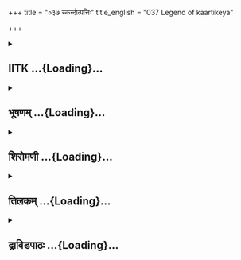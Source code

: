 +++
title = "०३७ स्कन्दोत्पत्तिः"
title_english = "037 Legend of kaartikeya"

+++
<div caption="श्रीराम-हरिसीताराममूर्ति-घनपाठिभ्यां वचनम्" class="audioEmbed" src="https://archive.org/download/Ramayana-recitation-Sriram-harisItArAmamUrti-Ghanapaati-v2/Kanda_1/Kanda_1_BK-037-Skandoth_Paththi.mp3"></div>

<div class="js_include collapsed" newlevelforh1="2" title="IITK" unfilled url="/purANam/rAmAyaNam/audIchya-pAThaH/iitk/1_bAlakANDam/04-mithilAyAtrA/01/037_skandotpattiH.md">
<details><summary><h2>IITK ...{Loading}...</h2></summary>

Birth of Karttikeya.



### श्लोकः
#### मूलम्
तप्यमाने तपो देवे देवाः सर्षिगणाः पुरा।  
सेनापतिमभीप्सन्तः पितामहमुपागमन्॥1.37.1॥

#### शब्दार्थः
पुरा in the olden days, देवे when Iswara, तपः तप्यमाने engaged in austerities, सर्षिगणाः together with ascetics, देवाः devatas, सेनापतिम् army general, अभीप्सन्तः desirous of obtaining, पितामहम् lord Brahma, उपागमन् approached.

#### आङ्ग्लानुवादः
In olden days when Iswara was engaged in austerities, the devatas together with the ascetics, approached Lord Brahma for an army general.



### श्लोकः
#### मूलम्
ततोऽब्रुवन् सुरास्सर्वे भगवन्तं पितामहम्।  
प्रणिपत्य सुरास्सर्वे सेन्द्रास्साग्निपुरोगमाः॥1.37.2॥

#### शब्दार्थः
ततः then, सेन्द्राः along with Indra, अग्निपुरोगमाः fire god in their forefront, सुराः devatas, सर्वे all, भगवन्तम् revered, पितामहम् lord Brahma, प्रणिपत्य saluting with folded hands, अब्रुवन् spoke.

#### आङ्ग्लानुवादः
Then led by Indra and the Firegod all devatas approached Lord Brahma, the grandsire saluted him (with folded hands) and spoke.



### श्लोकः
#### मूलम्
यो नस् सेनापतिर्देव दत्तो भगवता पुरा।  
तपः परममास्थाय तप्यते स्म सहोमया॥1.37.3॥

#### शब्दार्थः
देव O lord, भगवता by the venerable one (you), पुरा formerly (at the time of creation), नः for us, यः सेनापतिः that army general, दत्तः was given, उमया सह with Uma, परमम् great, तपः religious observance, आस्थाय having adopted, तप्यते is practising austerities.

#### आङ्ग्लानुवादः
"O Lord in ancient times your lordship gave us an army general (at the time of  
creation). He is engrossed in great penance along with Uma .



### श्लोकः
#### मूलम्
यदत्रानन्तरं कार्यं लोकानां हितकाम्यया।  
संविधत्स्व विधानज्ञ त्वं हि नः परमा गतिः॥1.37.4॥

#### शब्दार्थः
विधानज्ञ knower of the law and order, O Grandsire, लोकानाम् for the worlds, हितकाम्यया desiring welfare, अत्र in this matter, अनन्तरम् after this, यत् कार्यम् whichever act, संविधत्स्व you prescribe, त्वम् you, नः for us, परमा supreme, गतिः हि verily our refuge.

#### आङ्ग्लानुवादः
"O Knower of law and order O Grandsire verily you are our supreme refuge committed to the welfare of the worlds. Tell us what we should do in this matter (now that we cannot procreate a general on account of Uma's curse)".



### श्लोकः
#### मूलम्
देवतानां वचश्श्रुत्वा सर्वलोकपितामहः।  
सान्त्वयन्मधुरैर्वाक्यैस्त्रिदशानिदमब्रवीत्॥1.37.5॥

#### शब्दार्थः
सर्वलोकपितामहः grandsire of all the worlds, देवतानाम् devatas, वचः words, श्रुत्वा having heard, मधुरैः with sweet, वाक्यैः words, त्रिदशान् devatas, सान्त्वयन् consoling, इदम् these words, अब्रवीत् spoke.

#### आङ्ग्लानुवादः
Hearing the words of the devatas, Brahma, the Grandsire of all the worlds consoled the devatas with sweet words, sayingः



### श्लोकः
#### मूलम्
शैल पुत्र्या यदुक्तं तन्न प्रजास्यथ पत्निषु ।  
तस्या वचनमक्लिष्टं सत्यमेतन्न संशयः॥1.37.6॥

#### शब्दार्थः
यत् whatever, शैलपुत्र्या by Uma devi, उक्तम् has been said, तत् that, पत्निषु among your  wives, प्रजास्यथ you will not bear progeny, तस्याः her, वचनम् words, अक्लिष्टम् infalliable, एतत् this one, सत्यम् certain,संशयः न no doubt.

#### आङ्ग्लानुवादः




### श्लोकः
#### मूलम्
इयमाकाशगा गङ्गा यस्यां पुत्रं हुताशनः।  
जनयिष्यति देवानां सेनापतिमरिन्दमम्॥1.37.7॥

#### शब्दार्थः
यस्याम् in this, हुताशनः fire god, अरिन्दमम् destroyer of enemies,, देवानाम् for devatas, सेनापतिम् army general, पुत्रम् son, जनयिष्यति will beget, इयम् such, आकाशगा flowing in the celestial regions, गङ्गा Ganga (exists).

#### आङ्ग्लानुवादः
"Ganga keeps flowing in the celestial regions. Through Ganga the Firegod will beget a son who will be capable of destroying enemies. He will become the army general of the gods".



### श्लोकः
#### मूलम्
ज्येष्ठा शैलेन्द्रदुहिता मानयिष्यति तत्सुतम्।  
उमायास्तद्बहुमतं भविष्यति न संशयः॥1.37.8॥

#### शब्दार्थः
ज्येष्ठा eldest, शैलेन्द्रदुहिता daughter of king of mountains, तत्सुतम् that son of Agni, मानयिष्यति will accept, तत् that one, उमायाः for Uma devi, बहुमतं भविष्यति will be acceptable, संशयः न no doubt.

#### आङ्ग्लानुवादः
"Ganga, the eldest daughter of the king of the mountains, will tend that son of Agni. This will be totally acceptable to Uma. No doubt".



### श्लोकः
#### मूलम्
तच्छ्रुत्वा वचनं तस्य कृतार्था रघुनन्दन।  
प्रणिपत्य सुरास्सर्वे पितामहमपूजयन्॥1.37.9॥

#### शब्दार्थः
रघुनन्दन O Rama, सुराः सर्वे all devatas, तस्य Brahma's, तत् that, वचनम् words, श्रुत्वा having heard, कृतार्थाः successful in their mission, पितामहम् grandsire, प्रणिपत्य saluting with folded hands, अपूजयन् worshipped.

#### आङ्ग्लानुवादः
"O son of the Raghus having heard Brahma's words all the devatas considered themselves successful in their mission. They saluted him with folded hands and offered their worship.



### श्लोकः
#### मूलम्
ते गत्वा पर्वतं राम कैलासं धातुमण्डितम्।  
अग्निं नियोजयामासुः पुत्रार्थं सर्वदेवताः॥1.37.10॥

#### शब्दार्थः
ते सर्वदेवताः all those devatas, धातुमण्डितम् adorned with minerals, कैलासं पर्वतम् mount Kailasa, गत्वा having gone, पुत्रार्थम् for begetting a son, अग्निम् firegod, नियोजयामासुः appointed.

#### आङ्ग्लानुवादः
All the devatas, went to mount Kailasa, adorned with minerals, and urged the Firegod for a son.



### श्लोकः
#### मूलम्
देवकार्यमिदं देव संविधत्स्व हुताशन।  
शैलपुत्र्यां महातेजो गङ्गायां तेज उत्सृज॥1.37.11॥

#### शब्दार्थः
देव O Lustrous, हुतशन O fire deity, इदम् this, देवकार्यम् divine wish, संविधत्स्व accomplish, महातेजः O god of mighty energy, तेजः vital fluid of Ishwara, शैलपुत्र्याम् in that mountain king's daughter, गङ्गायाम् Ganga, उत्सृज release.

#### आङ्ग्लानुवादः
'O lustrous Firegod, accomplish this divine work. O god, possessed of mighty energy, release the vital fluid of Iswara in Ganga, daughter of the king of mountains.



### श्लोकः
#### मूलम्
देवतानां प्रतिज्ञाय गङ्गामभ्येत्य पावकः।  
गर्भं धारय वै देवि देवतानामिदं प्रियम्॥1.37.12॥

#### शब्दार्थः
पावकः fire deity, देवतानाम् for devatas, प्रतिज्ञाय promised, गङ्गाम् Ganga, अभ्येत्य having approached, देवि O devi, गर्भम् pregnancy, धारय वै bear, इदम् this, देवतानाम् devatas', प्रियम् desire.

#### आङ्ग्लानुवादः
"The Firegod gave his consent. The devatas approached Ganga and said, 'O goddess bear the energy of Siva (inyour world) since this cause is dear to the gods'.



### श्लोकः
#### मूलम्
तस्य तद्वचनं श्रुत्वा दिव्यं रूपमधारयत्।  
दृष्ट्वा तन्महिमानं स समन्तादवकीर्यत॥1.37.13॥

#### शब्दार्थः
तस्य that firegod's, तद्वचनम् those words, श्रुत्वा having heard, दिव्यम् divine, रूपम् form, अधारयत् assumed, सः that firedeity, तन्महिमानम् her greatness, दृष्ट्वा beholding, समन्तात् on all sides, अवकीर्यत split over.

#### आङ्ग्लानुवादः
"Hearing the words of the Firegod, Ganga assumed a divine form. Beholding her glory, the god of fire pervaded her from all sides.



### श्लोकः
#### मूलम्
समन्ततस्तदा देवीमभ्यषिञ्चत पावकः।  
सर्वस्रोतांसि पूर्णानि गङ्गाया रघुनन्दन॥1.37.14॥

#### शब्दार्थः
रघुनन्दन O Rama, तदा then, पावकः firegod, देवीम् Ganga devi, समन्ततः on all sides, अभ्यषिञ्चत discharged (sprinkled) the vital fluid of Ishwara preserved in his body, गङ्गायाः Ganga's, सर्वस्रोतांसि all her streams, पूर्णानि were filled.

#### आङ्ग्लानुवादः
O Rama then, the Firegod discharged the vital fluid of Iswara, preserved in his body, which pervaded all sides of Ganga and all her streams were filled with (the fluid).



### श्लोकः
#### मूलम्
तमुवाच ततो गङ्गा सर्वदेवपुरोहितम्।  
अशक्ता धारणे देव तव तेजस् समुद्धतम्।  
दह्यमानाग्निना तेन सम्प्रव्यथितचेतना॥1.37.15॥

#### शब्दार्थः
ततः then, गङ्गा Ganga, सर्वदेवपुरोहितम् (Fire) who was standing ahead of all devatas, तम् addressing the firedeity, उवाच spoke, देव O God of fire, समुद्धतम् everincreasing, तव your, तेजः splendour, धारणे to hold, अशक्ता incapable, तेन अग्निना by firedeity (by that vital fluid), दह्यमाना being burnt, सम्प्रव्यथितचेतना I have greatly distressed consciousness.

#### आङ्ग्लानुवादः
Ganga addressing the Firegod standing ahead of all the devatas said 'O god of fire, I am incapable of holding your everincreasing splendour. The fiery fluid is burning me. My consciousness is overwhelmed'.



### श्लोकः
#### मूलम्
अथाब्रवीदिदं गङ्गां सर्वदेवहुताशनः।  
इह हैमवती पादे गर्भोऽयं सन्निवेश्यताम्॥1.37.16॥

#### शब्दार्थः
अथ thereafter, सर्वदेवहुताशनः partaker of oblations offered to all gods, गङ्गाम् Ganga, इदम् these words, अब्रवीत् spoke, अयम् this, गर्भः embryo, इह here, हैमवती mountain Himavat, पादे slopes, सन्निवेश्यताम् may be placed.

#### आङ्ग्लानुवादः
Thereafter the Firegod who is the partaker of oblations offered to all deities said to Ganga 'Place this embryo on this slope of Mountain Himavan'.



### श्लोकः
#### मूलम्
श्रुत्वा त्वग्निवचो गङगा तं गर्भमतिभास्वरम्।  
उत्ससर्ज महातेजस् स्रोतोभ्यो हि तदानघ ॥1.37.17॥

#### शब्दार्थः
महातेजः O Highly glorious, अनघ O Sinless one, अग्निवचः words of firegod, श्रुत्वा having heard, गङ्गा Ganga, तदा then, अतिभास्वरम् highly resplendent, तम् गर्भम् that embryo, स्रोतोभ्यः towards streams of the river, उत्ससर्ज released.

#### आङ्ग्लानुवादः
"O glorious, sinless one, (Rama) hearing the words of the Firegod, Ganga then expelled that resplendent embryo from her streams.



### श्लोकः
#### मूलम्
यदस्या निर्गतं तस्मात्तप्तजाम्बूनदप्रभम् ।  
काञ्चनं धरणीं प्राप्तं हिरण्यममलं शुभम्॥1.37.18॥

#### शब्दार्थः
अस्याः from this river Ganaga, तप्तजाम्बूनदप्रभम् resembling the lustre of the molten gold, यत् that embryo, निर्गतम् emerging out of her, धरणीम् earth, प्राप्तम् having reached, तस्मात् from it, शुभम् auspicious, काञ्चनम् bright, अमलम् pure, हिरण्यम् gold (was produced).

#### आङ्ग्लानुवादः
The embryo that emerged from Ganga reached the earth. It resembled the lustre of molten gold. It furned into gold auspicious, bright and pure.



### श्लोकः
#### मूलम्
ताम्रं कार्ष्णायसं चैव तैक्ष्ण्यादेवाभ्यजायत॥1.37.19॥  
मलं तस्याभवत्तत्र त्रपु सीसकमेव च।  
तदेतद्धरणीं प्राप्य नानाधातुरवर्धत॥1.37.20॥

#### शब्दार्थः
तत्र there, तैक्ष्ण्यात् from  its severity, ताम्रम् copper, कार्ष्णायसम् चैव iron also, अभ्यजायत were produced, तस्य from that embryo, मलम् dirt, त्रपु zinc, सीसकमेव lead, अभवत् born, तत् एतत् that vital fluid, धरणीम् earth, प्राप्य having reached, नानाधातुः various minerals, अवर्धत developed.

#### आङ्ग्लानुवादः
There copper and iron were produced from its acidity, zinc and lead from its residue. Various minerals were formed when that embryo reached the earth.



### श्लोकः
#### मूलम्
निक्षिप्तमात्रे गर्भे तु तेजोभिरभिरञ्जितम्।  
सर्वं पर्वतसन्नद्धं सौवर्णमभवद्वनम्॥1.37.21॥

#### शब्दार्थः
गर्भे when that embryo, निक्षिप्तमात्रे had  been just placed, सर्वम् all, पर्वतसन्नद्धम् sprouted on the mountain, वनम् forest, तेजोभिः with lustre, अभिरञ्जितम् reddened, सौवर्णम् अभवत् rendered golden.

#### आङ्ग्लानुवादः
When the embryo was placed (in Ganga) it spread on all sides of the forest on the mountain. Irradiated with lustre the forest appeared golden.



### श्लोकः
#### मूलम्
जातरूपमिति ख्यातं तदा प्रभृति राघव।  
सुवर्णं पुरुषव्याघ्र हुताशनसमप्रभम्॥1.37.22॥  
तृणवृक्षलतागुल्मं सर्वं भवति काञ्चनम्।

#### शब्दार्थः
पुरुषव्याघ्र O Best among men, राघव Rama, तदा प्रभृति then onwards, हुताशनसमप्रभम् effulgent like fire, सुवर्णम् gold, जातरूपम् Jatarupa (born with a form), (इति) ख्यातम् wellknown as, सर्वम् all, तृणवृक्षलतागुल्मम् with grass, shrubs, creepers and trees, काञ्चनं भवति became gold.

#### आङ्ग्लानुवादः
O tiger among men, O scion of the Raghus Then onwards gold which is effulgent like fire, became wellknown as Jatarupa (pure form). The grass, shrubs, creepers and trees of that forest looked golden.



### श्लोकः
#### मूलम्
तं कुमारं ततो जातं सेन्द्रास्सह मरुद्गणाः॥1.37.23॥  
क्षीरसंभावनार्थाय कृत्तिकास्समयोजन्।

#### शब्दार्थः
ततः thereafter, जातम् born, तं कुमारम् that Kumara, सेन्द्राः together with Indra, मरुद्गणाः groups of deities, सह together, क्षीरसंभावनार्थाय with a view to suckle him as their own offspring, कृत्तिकाः six nymphs (stars) to act as nurses, समयोजन् arranged.

#### आङ्ग्लानुवादः
Thereafter Kumara was born (out of Ganga's womb). The gods together with Indra arranged six nymphs (stars) to act  as nurses to suckle Kumara as their own offspring.



### श्लोकः
#### मूलम्
ताः क्षीरं जातमात्रस्य कृत्वा समयमुत्तमम्॥1.37.24॥  
ददुः पुत्रोऽयमस्माकं सर्वासामिति निश्चिताः।

#### शब्दार्थः
ताः those Krittikas, निश्चिताः regarded within themselves, अयम् this boy, अस्माकम् सर्वासाम् for all of us, पुत्रः son, उत्तमम् great, समयम् an agreement, कृत्वा having made, जातमात्रस्य just then born boy, क्षीरम् breast milk, ददुः gave.

#### आङ्ग्लानुवादः
Those krittikas, having decided among themselves and having made an agreement with the gods saying 'This boy shall become a son to all of us' fed the newborn with their milk (breast milk).



### श्लोकः
#### मूलम्
ततस्तु देवतास् सर्वाः कार्तिकेय इति ब्रुवन्॥1.37.25॥  
पुत्रस्त्रैलोक्यविख्यातो भविष्यति न संशयः।4

#### शब्दार्थः
ततः thereafter, सर्वाः all, देवताः devatas, पुत्रः son, कार्तिकेयः इति as Karthikeya, son of Krittikas, त्रैलोक्यविख्यातः renowned in three worlds, भविष्यति shall become, संशयः न no doubt, इति ब्रुवन् thus spoke.

#### आङ्ग्लानुवादः
Thereafter, all the gods said, 'This son shall become renowned in the three worlds as Karttikeya, (son of krittikas). There is no doubt '.



### श्लोकः
#### मूलम्
तेषां तद्वचनं श्रुत्वा स्कन्नं गर्भपरिस्रवे॥1.37.26॥  
स्नापयन् परया लक्ष्म्या दीप्यमानं यथानलम्।

#### शब्दार्थः
तेषाम् of those devatas', तत् वचनम् those words, श्रुत्वा having heard, गर्भपरिस्रवे when the embryo was flowing from womb, स्कन्नम् descended, अनलम् यथा like fire, परया with great, लक्ष्म्या beauty, दीप्यमानम् shining, स्नापयन् bathed.

#### आङ्ग्लानुवादः
Hearing the words of the gods, the krittikas bathed the baby that descended from the womb of Ganga resembling flaming fire and shining with great beauty.



### श्लोकः
#### मूलम्
स्कन्द इत्यब्रुवन् देवाः स्कन्नं गर्भपरिस्रवात्॥1.37.27॥  
कार्तिकेयं महाभागं काकुत्स्थ ज्वलनोपमम्।

#### शब्दार्थः
काकुत्स्थ O Rama, ज्वलनोपमम् equal to flaming fire, महाभागम् very fortunate, गर्भपरिस्रवात् embryo from womb, स्कन्नम् descended, कार्तिकेयम् Karthikeya, स्कन्दः इति will be known as Skanda, देवाः devatas, अब्रुवन् spoke.

#### आङ्ग्लानुवादः
O scion of the Kakusthas, Karttikeya lustrous like flaming fire, was very fortunate Descended from the womb of the Ganga, he is named Skanda by the gods.



### श्लोकः
#### मूलम्
प्रादुर्भूतं ततः क्षीरं कृत्तिकानामनुत्तमम् ॥1.37.28॥  
षण्णां षडाननो भूत्वा जग्राह स्तनजं पयः।

#### शब्दार्थः
ततः then, कृत्तिकानाम् of Krittikas, अनुत्तमम् very best, क्षीरम् milk, प्रादुर्भूतम् formed, षण्णाम् of  six of them, स्तनजम् coming from their breasts, पयः milk, षडाननः six faces Skanda, भूत्वा having assumed, जग्राह received.

#### आङ्ग्लानुवादः
Then excellent milk surged in the breasts of krittikas. Assuming six mouths, he sucked the milk.



### श्लोकः
#### मूलम्
गृहीत्वा क्षीरमेकाह्ना सुकुमारवपुस्तदा॥1.37.29॥  
अजयत्स्वेन वीर्येण दैत्यसेनागणान् विभुः।

#### शब्दार्थः
विभुः the capable boy, एकाह्ना for one day only, क्षीरम् milk, गृहीत्वा having received, तदा then, सुकुमारवपुः with tender body, स्वेन वीर्येण by his inborn prowess, दैत्यसेनागणान् hosts of demons, अजयत् vanquished.

#### आङ्ग्लानुवादः
Drinking milk just for a day and with a body still tender he could vanquish hosts of demons by his inborn prowess so capable be was



### श्लोकः
#### मूलम्
सुरसेनागणपतिं ततस्तमतुलद्युतिम्॥1.37.30॥  
अभ्यषिञ्चन् सुरगणास् समेत्याग्निपुरोगमाः।

#### शब्दार्थः
ततः then, अग्निपुरोगमाः with firegod in the forefront, सुरगणाः devatas, समेत्य having  assembled, अतुलद्युतिम् a hero of unsurpassed effulgence, तम् him, सुरसेनागणपतिम् commander of devata forces, अभ्यषिञ्चन् installed.

#### आङ्ग्लानुवादः
With the Firegod in the forefront, all the gods assembled and installed Karttikeya, shining on unsurpassed brilliant, as commander of the gods forces.



### श्लोकः
#### मूलम्
एष ते राम गङ्गाया विस्तरोऽभिहितो मया॥1.37.31॥  
कुमारसम्भवश्चैव धन्यः पुण्यस्तथैव च।

#### शब्दार्थः
राम O Rama, मया by me, ते to you,गङ्गायाः Ganga's, एषः this story, विस्तरः in detail, तथैव and, धन्यः a fortunate being, पुण्यः auspiciousness, कुमारसम्भवश्चैव birth of Kumara, अभिहितः has been told.

#### आङ्ग्लानुवादः
"O Rama this story of Ganga and that of the  birth of Kumara, who was fortunate and auspicious, has been related to you in detail.



### श्लोकः
#### मूलम्
भक्तश्च यः कार्तिकेये काकुत्स्थ भुवि मानवः।  
आयुष्मान् पुत्रपौत्रैश्च स्कन्दसालोक्यतां व्रजेत्॥1.37.32॥

#### शब्दार्थः
काकुत्स्थ O Raghava, भुवि on this earth, यः मानवः who so ever, कार्तिकेये in Kartikeya, भक्तः च is a devotee, आयुष्मान् with long life, पुत्रपौत्रैः with sons and grand sons, स्कन्दसालोक्यताम् being in the same world of Skanda, व्रजेत् obtain.

#### आङ्ग्लानुवादः
O son of the Kakusthas whosoever reveres Kartikeya on this earth with devotion and faith, shall have a long life, sons and grandsons and after death will reach the world of  
Skanda".  

### समाप्तिः
 श्रीमद्रामायणे वाल्मीकीय आदिकाव्ये बालकाण्डेण्डे सप्तत्रिंशस्सर्गः॥  
Thus ends the thirtyseventh sarga of Balakanda of the holy Ramayana the first epic composed by sage Valmiki.

</details>
</div>
<div class="js_include collapsed" newlevelforh1="2" title="भूषणम्" unfilled url="/purANam/rAmAyaNam/audIchya-pAThaH/TIkA/bhUShaNa_iitk/1_bAlakANDam/04-mithilAyAtrA/01/037_skandotpattiH.md">
<details><summary><h2>भूषणम् ...{Loading}...</h2></summary>



तप्यमाने तपो देवे देवाः सर्षिगणाः पुरा ।  

सेनापतिमभीप्सन्तः पितामहमुपागमन्  ॥  १।३७।१  ॥   

अथ प्रतिज्ञातं स्कन्दोत्पादकत्वरूपं दिव्यसम्भववैभवमाह
सप्तत्रिंशे--तप्यमान इत्यादि । तप्यमाने तपःकर्मकत्वादात्मनेपदकर्मवद्भावौ
। देवसेनापतित्वं विहाय केवलतपःप्रवण इत्यर्थः  ॥  १।३७।१  ॥   

  

ततो ऽब्रुवन् सुराः सर्वे भगवन्तं पितामहम् ।  

प्रणिपत्य सुराः सर्वे सेन्द्राः साग्निपुरोगमाः  ॥  १।३७।२  ॥   

तत इति । अग्निना पुरोगमेन सहिताः साग्निपुरोगमाः । सुराः सर्वे प्रणिपत्य
सुराः सर्वे अब्रुवन्निति क्रियाभेदान्न पुनरुक्तिः  ॥  १।३७।२  ॥   

  

यो नः सेनापतिर्देव दत्तो भगवता पुरा ।  

तपः परममास्थाय तप्यते स्म सहोमया  ॥  १।३७।३  ॥   

यो न इति । भगवता भवता । यः सेनापतिरस्मभ्यमादिकाले दत्तः स इदानीमुमया सह
तप्यते । स्मेति प्रसिद्धौ  ॥  १।३७।३  ॥   

  

यदत्रानन्तरं कार्यं लोकानां हितकाम्यया ।  

संविधत्स्व विधानज्ञ त्वं हि नः परमा गतिः  ॥  १।३७।४  ॥   

यदिति । अनन्तरं सेनापतावन्यपरे सति । अत्र सेनापतिविषये । यत्कार्यं
तत्संविधत्स्व आलोचय । तमेवाहूय सैनापत्ये निवेशय, अन्यं वोत्पादयेत्यर्थः
 ॥  १।३७।४  ॥   

  

देवतानां वचः श्रुत्वा सर्वलोकपितामहः ।  

सान्त्वयन् मधुरैर्वाक्यैस्त्रिदशानिदमब्रवीत्  ॥  १।३७।५  ॥   

देवानामिति । सान्त्वयन् उग्रे तपसि वर्तमानस्य तस्य रुद्रस्य
निवर्तनमशक्यम्, तत्र नाभिनिवेशः कार्य इति समादधान इत्यर्थः  ॥  १।३७।५
 ॥   

  

शैलपुत्र्या यदुक्तं तन्न प्रजाः सन्तु पत्निषु ।  

तस्या वचनमक्लिष्टं सत्यमेतन्न संशयः  ॥  १।३७।६  ॥   

अन्यं वोत्पादयेत्यत्र प्रतिवक्ति--शैलेति । शैलपुत्र्या पार्वत्या देवानां
पत्निषु प्रजा न सन्त्विति यदुक्तं तद्वचनम् । अक्लिष्टम् अमोघम् । मया
सत्यमेवोच्यते अत्र संशयो भवद्भिर्न कर्तव्यः  ॥  १।३७।६  ॥   

  

इयमाकाशगा गङ्गा यस्यां पुत्रं हुताशनः ।  

जनयिष्यति देवानां सेनापतिमरिन्दमम्  ॥  १।३७।७  ॥   

तर्हि का गतिरित्यत्राह--इयमिति । इयं बुद्धिस्था । अस्तीति शेषः  ॥  १।३७।७
 ॥   

  

ज्येष्ठा शैलेन्द्रदुहिता मानयिष्यति तत्सुतम् ।  

उमायास्तद्बहुमतं भविष्यति न संशयः  ॥  १।३७।८  ॥   

कथमिदं गङ्गा सम्मन्यते, कुतो वोमा न कुप्येत्तत्राह--ज्येष्ठेति ।
तत्सुतम् अग्नेः सुतं मानयिष्यति, बहुमतिपूर्वं जनयिष्यतीत्यर्थः । तदुमाया
बहुमतं स्वज्येष्ठायाः प्रीत्यर्थत्वादिति भावः  ॥  १।३७।८  ॥   

  

तच्छ्रुत्वा वचनं तस्य कृतार्था रघुनन्दन ।  

प्रणिपत्य सुराः सर्वे पितामहमपूजयन्  ॥  १।३७।९  ॥   

तदिति । कृतार्थाः कृतार्थप्रायाः  ॥  १।३७।९  ॥   

  

ते गत्वा पर्वतं राम कैलासं धातुमण्डितम् ।  

अग्निं नियोजयामासुः पुत्रार्थं सर्वदैवताः  ॥  १।३७।१०  ॥   

त इति । दैवतशब्दः पुँल्लिङ्गोप्यस्ति । "दैवतानि पुंसि वा" इत्यनुशासनात्
। दग्धरुद्रतेजसो ऽग्नेः स्थानं कैलासः । पुत्रार्थं पुत्रोत्पादनार्थम्
अग्निमूर्त्यन्तरं दग्धरुद्रतेजःस्थम्  ॥  १।३७।१०  ॥   

  

देवकार्यमिदं देव संविधत्स्व हुताशन ।  

शैलपुत्र्यां महातेजो गङ्गायां तेज उत्सृज  ॥  १।३७।११  ॥   

देवेति । संविधत्स्व सम्पादय । अस्य विवरणमुत्तरार्द्धम् । प्रथमं
सामान्येनोक्तिरग्निहृदयज्ञानाय । महातेज इति सम्बोधनम् । तेजः रेतः  ॥ 
१।३७।११  ॥   

  

देवतानां प्रतिज्ञाय गङ्गामभ्येत्य पावकः ।  

गर्भं धारय वै देवि देवतानामिदं प्रियम्  ॥  १।३७।१२  ॥   

देवतानामिति । देवताभ्यस्तथेति प्रतिज्ञायाकाशगङ्गां गत्वा हे देवि गर्भं
धारय इत्युवाचेति शेषः । किमर्थमित्यत आह--देवतानामिदं प्रियमिति  ॥ 
१।३७।१२  ॥   

  

तस्य तद्वचनं श्रुत्वा दिव्यं रूपमधारयत् ।  

दृष्ट्वा तन्महिमानं स समन्तादवकीर्यत  ॥  १।३७।१३  ॥   

तस्येति । दिव्यं रूपं दिव्यस्त्रीवेषम् । सो ऽग्निस्तस्या महिमानं
सौन्दर्यातिशयं दृष्ट्वा समन्तात्सर्वावयवेभ्यः अवकीर्यत अवाकिरत् । आर्षः
श्यन्प्रत्ययः । हृतवीर्यो ऽभूत् । "अङ्गारसदृशी नारी घृतकुम्भसमः पुमान्
।" इति न्यायात्  ॥  १।३७।१३  ॥   

  

समन्ततस्तदा देवीमभ्यषिञ्चत पावकः ।  

सर्वस्रोतांसि पूर्णानि गङ्गाया रघुनन्दन  ॥  १।३७।१४  ॥   

समन्तत इति । समन्ततः सर्वावयवेषु अभ्यषिञ्चत रेतः सर्वावयवेषु यथा
व्याप्तं भवति तथा सिक्तवानित्यर्थः । तेन सर्वस्रोतांसि सर्वावयवाः
पूर्णानि व्याप्तानि  ॥  १।३७।१४  ॥   

  

तमुवाच ततो गङ्गा सर्वदेवपुरोहितम् ।  

अशक्ता धारणे देव तव तेजः समुद्धतम् ।  

दह्यमानाग्निना तेन सम्प्रव्यथितचेतना  ॥  १।३७।१५  ॥   

तमित्यर्द्धत्रयम् । तेनाग्निना अग्नितेजसा दह्यमाना अत एव
सम्प्रव्यथितचेतना अतिदुःखितचित्ता गङ्गा । सर्वदेवानां पुरोहितम् ।
"अग्निमीडे पुरोहितम्" इति श्रुतेः । तमग्निमुवाच । कथम् ? हे देव तव तेजः
समुद्धतं अभिवृद्धं भवति अस्य धारणे अशक्तास्मीति  ॥  १।३७।१५  ॥   

  

अथाब्रवीदिदं गङ्गां सर्वदेवहुताशनः ।  

इह हैमवते पादे गर्भो ऽयं सन्निवेश्यताम्  ॥  १।३७।१६  ॥   

अथेति । सर्वदेवानां यत् हुतं तमश्नातीति सर्वदेव हुताशनः । पादे
पर्यन्तपर्वते अग्निदग्धश्वेतपर्वतीकृतरुद्रतेजोराशावित्यर्थः  ॥  १।३७।१६
 ॥   

  

श्रुत्वा त्वग्निवचो गङ्गा तं गर्भमतिभास्वरम् ।  

उत्ससर्ज महातेजः स्रोतोभ्यो हि तदानघ  ॥  १।३७।१७  ॥   

श्रुत्वेति । महातेज इति सम्बोधनम् । स्रोतोभ्यः, उत्कृष्येति शेषः  ॥ 
१।३७।१७  ॥   

  

यदस्या निर्गतं तस्मात्तप्तजाम्बूनदप्रभम् ।  

काञ्चनं धरणीं प्राप्तं हिरण्यममलं शुभम्  ॥  १।३७।१८  ॥   

यदिति । अस्याः गङ्गातः । निर्गतं यत् शोणितादि धरणीं गतं
तस्मात्तप्तजाम्बूनदप्रभं द्रुतस्वर्णविशेषकान्ति काञ्चनम् । अमलं शुभं
हिरण्यं रजतं च । अभवदिति वक्ष्यमाणमनुषज्यते । अमलमिति निर्गतविशेषणं वा
 ॥  १।३७।१८  ॥   

  

ताम्रं कार्ष्णायसं चैव तैक्ष्ण्यादेवाभ्यजायत ।  

मलं तस्याभवत्तत्र त्रपु सीसकमेव च  ॥  १।३७।१९  ॥   

ताम्रमिति । गङ्गातो निर्गतात् तैक्ष्ण्यात् क्षारात् । ताम्रं कार्ष्णायसं
चाभ्यजायत । तस्या गङ्गातः, अभवत् निर्गच्छति स्म । मलं तत्र भूमौ त्रपु
सीसकं चाभ्यजायत । कृष्णायसमेव कार्ष्णायसम्  ॥  १।३७।१९  ॥   

  

तदेतद्धरणीं प्राप्य नानाधातुरवर्द्धत  ॥  १।३७।२०  ॥   

उपसंहरति--तदेतदिति । तदेतत् गङ्गातो निर्गतम्  ॥  १।३७।२०  ॥   

  

निक्षिप्तमात्रे गर्भे तु तेजोभिरभिरञ्जितम् ।  

सर्वं पर्वतसन्नद्धं सौवर्णमभवद्वनम्  ॥  १।३७।२१  ॥   

एवं गर्भोत्सर्जनकाले गङ्गातो निर्गतानां शोणितादीनां सौवर्णादिभावमुक्त्वा
गर्भतेजोरञ्जनात् केषाञ्चित्स्वर्णभावमाह निक्षिप्तेति । गर्भे गङ्गया
निक्षिप्तमात्रे तस्य तेजोभिरभिरञ्जितं व्याप्तं पर्वतसन्नद्धं
पूर्वोक्तश्वेतपर्वतसहितम् । सर्वं तद्वनं शरवणम् । सौवर्णं स्वर्णमयं
अभवत्  ॥  १।३७।२१  ॥   

  

जातरूपमिति ख्यातं तदाप्रभृति राघव ।  

सुवर्णं पुरुषव्याघ्र हुताशनसमप्रभम्  ॥  १।३७।२२  ॥   

जातेति । यदा सुवर्णं जातं तदाप्रभृति हुताशनसमप्रभं सुवर्णम्, जातं रूपं
यस्येति व्युत्पत्त्या जातरूपमिति विख्यातमभूत्  ॥  १।३७।२२  ॥   

  

तृणवृक्षलतागुल्मं सर्वं भवति काञ्चनम्  ॥  १।३७।२३  ॥   

उपसंहरति--तृणेति  ॥  १।३७।२३  ॥   

  

तं कुमारं ततो जातं सेन्द्राः सह मरुद्गणाः ।  

क्षीरसम्भावनार्थाय कृत्तिकाः समयोजनयन्  ॥  १।३७।२४  ॥   

एवं गङ्गयोत्सृष्टस्य गर्भस्य पोष्ाणप्रकारमाह--तमिति । ततः
गङ्गोत्सर्जनानन्तरम् । जातं तं कुमारं मरुद्गणाः देवगणाः सह युगपत् ।
क्षीरसम्भावनार्थाय क्षीरेण वर्द्धनप्रयोजनाय कृत्तिकाः समयोजयन् ।
ण्यन्तत्वाद्द्विकर्मकत्वम्  ॥  १।३७।२४  ॥   

  

ताः क्षीरं जातमात्रस्य कृत्वा समयमुत्तमम् ।  

ददुः पुत्रो ऽयमस्माकं सर्वासामिति निश्चिताः  ॥  १।३७।२५  ॥   

ता इति । कृत्तिकाः अयमस्माकं सर्वासां पुत्रो भवत्विति देवैः सह समयं
सङ्केतं कृत्वा निश्चिताः कृतनिश्चयाः सत्यः । जातमात्रस्य तस्य क्षीरं
ददुः दातुमुद्युक्ताः  ॥  १।३७।२५  ॥   

  

ततस्तु देवताः सर्वाः कार्तिकेय इति ब्रुवन् ।  

पुत्रस्त्रैलोक्यविख्यातो भविष्यति न संशयः  ॥  १।३७।२६  ॥   

तत इति । उक्तविशेषणः पुत्रः कार्तिकेयः कृत्तिकापुत्रो भविष्यति इति ।
ब्रुवन् अब्रुवन्  ॥  १।३७।२६  ॥   

  

तेषां तद्ववचनं श्रुत्वा स्कन्नं गर्भपरिस्रवे ।  

स्नापयन् परया लक्ष्म्या दीप्यमानं यथानलम्  ॥  १।३७।२७  ॥   

तेषामिति । कृत्तिकाः गर्भपरिस्रवे गर्भोदके । स्कन्नं पतितम् । स्नापयन्
अस्नापयन् । गर्भस्रवनिवृत्त्यर्थम्  ॥  १।३७।२७  ॥   

  

स्कन्द इत्यब्रुवन् देवाः स्कन्नं गर्भपरिस्रवात् ।  

कार्तिकेयं महाभागं काकुत्स्थ ज्वलनोपमम्  ॥  १।३७।२८  ॥   

स्कन्द इति । स्कन्नत्वात् स्कन्द इत्यन्वर्थनाम, चक्रुरित्यर्थः  ॥ 
१।३७।२८  ॥   

  

प्रादुर्भूतं ततः क्षीरं कृत्तिकानामनुत्तमम् ।  

षण्णां षडाननो भूत्वा जग्राह स्तनजं पयः  ॥  १।३७।२९  ॥   

प्रादुर्भूतमिति । ततः स्नापनानन्तरं । षण्णां कृत्तिकानां क्षीरं
प्रादुर्भूतम् । तच्च स्तनजं पयः षडाननो भूत्वा जग्राह  ॥  १।३७।२९  ॥   

  

गृहीत्वा क्षीरमेकाह्ना सुकुमारवपुस्तदा ।  

अजयत्स्वेन वीर्येण दैत्यसैन्यगणान् विभुः  ॥  १।३७।३०  ॥   

गृहीत्वेति । एकाह्नेति टजभावः समासान्तस्यानित्यत्वात् । एकदिनेन स्तन्यं
पीत्वा क्रमेण सुकुमारवपुरपि दैत्यगणानजयत्  ॥  १।३७।३०  ॥   

  

सुरसेनागणपतिं ततस्तमतुलद्युतिम् ।  

अभ्यषिञ्चन् सुरगणाः समेत्याग्निपुरोगमाः  ॥  १।३७।३१  ॥   

सुरेति । सुरसेनागणपतित्वेनाभ्यषिञ्चन्नित्यर्थः । प्रथममभिषेकस्ततो जय
इत्यर्थक्रमः  ॥  १।३७।३१  ॥   

  

एष ते राम गङ्गाया विस्तरो ऽभिहितो मया ।  

कुमारसम्भवश्चैव धन्यः पुण्यस्तथैव च  ॥  १।३७।३२  ॥   

एष इति । विस्तरः दिव्यसम्भवः । तमेवाह कुमारेति ।
एवमेतदाख्यानश्रवणफलमुक्तम् धन्य इत्यादिना  ॥  १।३७।३२  ॥   

  

भक्तश्च यः कार्तिकेये काकुत्स्थ भुवि मानवः ।  

आयुष्मान् पुत्रपौत्रैश्च स्कन्दसालोक्यतां व्रजेत्  ॥  १।३७।३३  ॥   

इत्यार्षे श्रीरामायणे वाल्मीकीये आदिकाव्ये बालकाण्डे सप्तत्रिंशः सर्गः
 ॥  ३७  ॥   

अथ प्रसङ्गात्तद्भक्तिफलमाह--भक्तश्चेति । सलोक एव सालोक्यम् । स्वार्थे
ष्यञ् । तस्य भावः सालोक्यता, स्कन्दसमानलोकत्वमित्यर्थः  ॥  १।३७।३३  ॥   

इति श्रीगोविन्दराजविरचिते श्रीरामायणभूष्ाणे मणिमञ्जीराख्याने
बालकाण्डव्याख्याने सप्तत्रिंशः सर्गः  ॥  ३७  ॥   

  



</details>
</div>
<div class="js_include collapsed" newlevelforh1="2" title="शिरोमणी" unfilled url="/purANam/rAmAyaNam/audIchya-pAThaH/TIkA/shiromaNI_iitk/1_bAlakANDam/04-mithilAyAtrA/01/037_skandotpattiH.md">
<details><summary><h2>शिरोमणी ...{Loading}...</h2></summary>



तपःप्रारम्भानन्तरकालिकं वृत्तमाह तप्यमान इति । तदा शापोत्तरकाले देवे
महादेवे तप्यमाने सेनापतिमभीप्सन्तः वाञ्छन्तः सेन्द्रा इन्द्रसहिता
अग्निपुरोगमाः पुरोगमाग्निसहिताः सर्वे देवाः पितामहं ब्रह्माणमुपागमन्
तत्समीपं प्रापुः  ॥  १।३७।१  ॥   

  

तत इति । सर्वे सर्वेषां मुनीनामीरीप्सितप्राप्तिः यस्मात् तत्सम्बोधनं हे
सर्वे । किञ्च सर्वान् एति स्वप्रकाशब्रह्मद्वारा व्याप्नोति तत्सम्बोधनम्
। सुराः परमदातर्हे राम ततः ब्रह्मसमीपप्राप्त्यनन्तरं सेन्द्राः
साग्निपुरोगमाः सर्वे सुराः भगवन्तमतिसामर्थ्यविशिष्टं पितामहमब्रुवन् ।
एतेनात्र सुराः सर्वे इति पुनरुक्तमतः पाठान्तरमन्वेषणीयम् इति
भट्टोक्तिश्चिन्त्या उक्तरीत्या पौनरुक्त्यस्पर्शाभावात् यत्तु
क्रियाभेदान्न पौनरुक्त्यमिति भूषणकृद्भिरुक्तं तदपि चिन्त्यम् समानकर्तृके
क्त्वोनुशासनेन पौनरुक्त्यतादवस्थ्यात्  ॥  १।३७।२  ॥   

  

तदुक्तिमेवाह य इति । देव हे ब्रह्मन् नो ऽस्मभ्यं यः सेनापतिः भगवता त्वया
पुरा पूर्वं दत्तः स उमया पार्वत्या सह परं तपः आस्थाय निश्चित्य तप्यतेस्म
 ॥  १।३७।३  ॥   

  

यदिति । अत्र सेनापतिनियोगविषये लोकानां हितकाम्यया यत् कार्यं कर्तव्यं
तत् अनन्तरं शीघ्रं त्वं संविधत्स्व कुरु । तत्र हेतुः हे विधानज्ञ नो
ऽस्माकं परमा गतिः त्वमेव हिशब्द एवार्थे  ॥  १।३७।४  ॥   

  

देवानामिति । सर्वलोकपितामहो ब्रह्मा देवानां वचनं श्रुत्वा मधुरैः वाक्यैः
त्रिदशान्देवान् सान्त्वयन् इदं वचनमब्रवीत्  ॥  १।३७।५  ॥   

  

तद्वचनमेवाह शैलपुत्र्येति । स्वासु पत्निषु प्रजाः न उत्पादयितुमर्हथेति
शेषः इति शैलपुत्र्या यदुक्तं तस्यास्तद्वचनमक्िलष्टं बाधारहितमत एव
सत्यमेव न संशयः अत्र संशयो न कार्य इत्यर्थः एतेन वयं कञ्चन तेजस्विनं
पुत्रमुत्पाद्य सेनापतिं करिष्याम इत्याशा न कर्तव्येति ध्वनितम्
पत्निष्विति ह्रस्वश्छान्दसः  ॥  १।३७।६  ॥   

  

ननु तर्हि कः सेनापतिः भविष्यतीत्यत आह इयमिति । हुताशनो वह्निः
यस्यामरिन्दमं देवशत्रूणां नाशकं सेनापतिं पुत्रं जनयिष्यति सा इयमेव
आकाशगङ्गा एतेन इयं भवद्भिः पूजनीयेति ध्वनितम् । चशब्द एवार्थे  ॥  १।३७।७
 ॥   

  

तस्मिन् शैलसुतोभयपुत्रत्वमिति बोधयन्नाह ज्येष्ठेति । ज्येष्ठा पूर्वं
प्रादुर्भूता शैलेन्द्रदुहिता गङ्गा तं सेनापतिं सुतं मानयिष्यति स्वजलात्
उत्पन्नत्वादिति भावः तत् गङ्गामानविषयीभूतमुमायाः बहुमतं
शिवसंसर्गजनितस्वरजोहेतुकजनिमत्त्वेनात्यन्तप्रेमविषयीभूतं भविष्यति न
संशयः अस्मिन्विषये  

संशयो न कार्यः एतेन तत्सेनापतेरजेयत्त्वं सूचितम्  ॥  १।३७।८  ॥   

  

तदिति । हे रघुनन्दन तस्य पितामहस्य तद्वचनं श्रुत्वा कृतार्थाः सर्वे
सुराः पितामहं प्रणिपत्य अपूजयन्  ॥  १।३७।९  ॥   

  

ते इति । हे राम सर्वदेवताः सर्वः शिवो विष्णुर्वा देवता येषां ते
सर्वदेवाः धातुमण्डितं कैलासपर्वतं गत्वा पुत्रार्थं
कर्तव्यसेनापतिसुतप्रसवार्थमग्निं नियोजयामासुः । दन्त्यादिरपि सर्वशब्दः
शिववाचको ऽस्तीति कोशादौ प्रसिद्धं विष्णुपरता तु सृतमस्मिन्निखिलमिति
व्युत्पत्त्या लब्धा अत एव ऽसर्वः शर्वऽ इति सहस्रनामोक्तिः सङ्गच्छते एतेन
देवताशब्दः पुँलिङ्गो ऽप्यस्ति ऽपुंसि वा देवतास्त्रियाम्ऽ इत्यनुशासनादिति
भूषणोक्तिश्चिन्त्या पुंसिवेत्यस्य पूर्वान्वयित्वात्  ॥  १।३७।१०  ॥   

  

तन्नियोजनमेवाह देवकार्यमिति । हे महातेजः देव हुताशन इदं देवकार्यं
समाधत्स्व त्वं साधय । किन्तत् कार्यमित्यत आह शैलपुत्र्यां गङ्गायां तेजः
स्वेन गृहीतं शिवरेतः उत्सृज  ॥  १।३७।११  ॥   

  

देवतानामिति । पावकः देवतानामग्रे प्रतिज्ञाय भवदुक्तमवश्यं करिष्यामीति
प्रतिज्ञां कृत्वा गङ्गामभ्येत्य प्राप्य हे देवि गर्भं गर्भकारणीभूतं मया
धृतं शिवरेतः धारय स्वस्मिन्संस्थापय तत्र हेतुः देवतानामिदमेव प्रियमिति
प्रार्थयामासेति शेषः । वैशब्द एवार्थे  ॥  १।३७।१२  ॥   

  

इतीति । इति अनेन प्रकारेण एतत् वह्निप्रार्थितं वचनं गङ्गा श्रुत्वा
दिव्यरूपं प्राकृतविलक्षणमात्मीयस्वरूपमधारयत् प्रकटयामासेत्यर्थः । सः
वह्निः तस्याः गङ्गायाः महिमां रूपमहत्त्वं दृष्ट्वा समन्तात् अवकीर्यत
स्वेन धारितं शिवतेजः प्राक्षिपत् श्यन्नड्विरहश्चार्षः ऽअवशीर्यतऽ इति
भट्टसम्मतः पाठः  ॥  १।३७।१३  ॥   

  

समन्तत इति । हे रघुनन्दन पावकः यत् शिवतेजः समन्ततः देवीमभ्यषिञ्चत् तेन
शिवतेजसा गङ्गाया सर्वस्रोतांसि पूर्णानि आसन्निति शेषः । अत्र
दिव्यस्त्रीरूपस्य रेतस्सिक्तत्वेपि सर्वस्रोतांसि पूर्णानीत्युक्त्या
प्रवाहतद्रूपयोरभेदः सूचितः  ॥  १।३७।१४  ॥   

  

तमिति । ततः स्रोतसां रेतोव्याप्तत्वानन्तरं सर्वदेवपुरोहितं तमग्निं तेन
प्रक्षिप्तेन अग्निना शिवरेतस्तेजसा दह्यमाना अत एव सम्प्रव्यथितचेतना
गङ्गा हे देव समुद्धतं प्रवृद्ध यत्तव तेजस्त्वत्प्रक्षिप्तं शिवरेतस्तस्य
धारणे अहमशक्तेत्युवाच सार्धश्लोक एकान्वयी । अग्नेः सर्वदेवपुरोहितत्वम्
ऽअग्निमीले पुरोहितम्ऽ इत्यादिश्रुत्या प्रसिद्धम् ऽसर्वदेवपुरोगमम्ऽ इति
भट्टसम्मतः पाठः  ॥  १।३७।१५  ॥   

  

अथेति । अथ गङ्गावचनश्रवणानन्तरं सर्वदेवहुताशनः गङ्गामिदमब्रवीत् ।
तद्वचनमेवाह इह अस्मिन् हैमवते पादे पादसदृशे स्थापनयोग्ये तदवयवे इत्यर्थः
अयं गर्भः सन्निवेश्यताम् । ऽहिमवत्पार्श्वेऽ इति भट्टसम्मतः पाठः  ॥ 
१।३७।१६  ॥   

  

श्रुत्वेति । हे अनघ स्वाश्रिताघनिवर्तक हे महातेजः समाधिकरहिततेजोविशिष्ट
तदा अग्निकथनसमये अग्निवचः श्रुत्वैव अतिभास्वरमतिप्रकाशमानं तं प्रसिद्धं
गर्भं स्रोतोभ्यः उत्थाप्य उत्ससर्ज यथोचितदेशे तत्याज तुशब्द एवार्थे  ॥ 
१।३७।१७  ॥   

  

यदिति । अस्याः गङ्गायाः निर्गतं गङ्गया त्यक्तं यत्तेजः तत्
तप्तजाम्बूनदप्रभं द्रुतसुवर्णकान्तिकमभिजायत अभ्यजायत तस्मात्तेजसो विभज्य
यत् धरणीं प्राप्तं तदपि अमलं काञ्चनं सुवर्णं शुभं हिरण्यं रजतं चाभिजायत
तैक्ष्णात् तैक्ष्णस्य अत् प्राप्तिर्यस्मिन् तत् वस्तुजातं
ताम्रकार्ष्णायसं चाभिजायत तत्र तस्मिन्समये तस्य
तेजस्तैक्ष्णसम्बद्धवस्तुजातस्य यन्मलं तत् त्रषु रङ्गं सीसकं च अभवत्
द्वयोरेकत्रान्वयः । एकः एवशब्दो ऽप्यर्थकः द्वितीयस्त्वर्थकः । अभिजायत
इति  

पाठे तु आगमशास्त्रस्यानित्यत्वादड्विरहः  ॥  १।३७।१८,१९  ॥   

  

उपसंहरन्नाह तदिति । तत्प्रसिद्धमेतद्वर्णितं तेजः धरणीं प्राप्य नाना
धातुः सन् अवर्धत  ॥  १।३७।२०  ॥   

  

तेजोराशिविभक्तस्य धरण्यां पतितस्य तेजसः सृष्टिं संवर्ण्य तेजोमयस्य
गर्भस्य संबन्धेन यत्सर्जनं तद्वर्णयन्नाह निक्षिप्तमात्रे इति । गर्भे
निक्षिप्तमात्रे सति तेजोभिः गर्भप्रकाशैः अभिरञ्जितं प्रकाशितं
पर्वतसन्नद्धं पर्वतावयवः सर्वं वनं च सौवर्णमभवत्  ॥  १।३७।२१  ॥   

  

जातरूपमिति । हे राघव पुरुषव्याघ्र हुताशनसमप्रभं सुवर्णं तदाप्रभृति
वनादीनां सुवर्णत्वप्राप्तिकालादारभ्य जातरूपमिति नाम्ना ख्यातं प्रसिद्धं
जातं प्रकटीभूतं रूपमपूर्वस्वरूपं यस्येति व्युत्पत्त्येति भावः  ॥  १।३७।२२
 ॥   

  

उपसंहरन्नाह तृणेत्यर्धेन । सर्वं तृणवृक्षलतागुल्मं काञ्चनं भवति
अभवदित्यर्थः पर्वतस्याप्युपलक्षणमिदम् वर्तमानसामीप्येति भूते लट् ।
इदमर्धं भट्टटीकाङ्कितपुस्तकेषु न दृश्यते  ॥  १।३७।२३  ॥   

  

तमिति । ततः गर्भत्यागानन्तरं जातमुत्पन्नं तं प्रसिद्धं कुमारं सेन्द्रा
इन्द्रसहिता मरुद्गणा देवाः क्षीरसम्भावनार्थाय क्षीरस्य सम्भावना सम्यक्
प्राप्तिः सैव अर्थः प्रयोजनं तस्मै कृत्तिकाः षट्तारकाः सह एककालावच्छेदेन
समपूजयन् सत्कारेण क्षीरपायने न्ययोजयन्नित्यर्थः  ॥  १।३७।२४  ॥   

  

ता इति । ताः स्तन्यपायने नियोजिता अत एव अयमस्माकं सर्वासां पुत्रो
भवितेति शेषः इति निश्चिताः षट् कृत्तिकाः उत्तमं सर्वेप्सितत्वेन श्रेष्ठं
समयमेककालावच्छेदेन सर्वा वयं पाययिष्याम इति सङ्केतं कृत्वा जातमात्रस्य
क्षीरं ददुः एतेन तस्य षडाननानि जातानीति व्यक्तम्  ॥  १।३७।२५  ॥   

  

तत इति । ततः कृतनिश्चयाद्धेतोः सर्वा देवताः कार्तिकेय इति
त्रैलोक्यविख्यातः पुत्रः अयं सुतः भविष्यति संशयः अस्मिन् विषये सन्देहो न
इति ब्रुवन् आगमशास्त्रस्य अनित्यत्वादड्विरहः । इति शब्दः आवृत्त्या
उभयत्रान्वेति  ॥  १।३७।२६  ॥   

  

तेषामिति । तेषां देवानां तत् स्वेष्टसिद्धिसूचकं वचनं श्रुत्वा
गर्भपरिस्रवे गर्भश्च परिस्रवो गङ्गाप्रवाहश्चानयोः समाहारः । किञ्च गर्भो
ऽग्न्याद्युदर एव स्रवः प्रवाहस्तस्मिन् स्कन्नं प्राप्तमत एव परया
उत्कृष्टया लक्ष्म्या शोभया ऽनलमिव दीप्यमानं बालं स्नापयन् षट् कृत्तिका
इति शेषः । आगमशास्त्रस्य अनित्यत्वादड्विरहः  ॥  १।३७।२७  ॥   

  

स्कन्द इति । काकुत्स्थ हे राम महाभागं ज्वलनोपममग्निसदृशं कार्तिकेयं
गर्भपरिस्रवे बहुगर्भे स्कन्नं प्राप्तं बालं स्कन्द इतिदेवाः अब्रुवन्
स्कन्दति बहुगर्भं प्राप्नोति इति व्युत्पत्त्या स्कन्दं प्राहुरित्यर्थः
 ॥  १।३७।२८  ॥   

  

प्रादुरिति । षण्णां कृत्तिकानामनुत्तममतिश्रेष्ठं क्षीरं प्रादुर्भूतं ततः
क्षीरप्रादुर्भावानन्तरं स्तनजं पयः षडाननो भूत्वा जग्राह कार्तिकेय इति
शेषः  ॥  १।३७।२९  ॥   

  

गृहीत्वेति । सुकुमारवपुः विभुः समर्थः कार्तिकेयस्तदा क्षीरग्रहणकाले
एकाह्ना एकदिनेन क्षीरं गृहीत्वा स्वेन वीर्येण दैत्यसैन्यगणान् अजयत्  ॥ 
१।३७।३०  ॥   

  

सुरेति । ततः असुरजयानन्तरमतुलद्युतिमनुपमप्रकाशं कार्तिकेयमग्निपुरोगमाः
अग्निः पुरोगमो येषां ते सुरगणाः समेत्य तत्समीपं प्राप्य
सुरसेनागणपतिमभ्यषिञ्चन् सेनापतित्वेनाभिषेकं चक्रुरित्यर्थः  ॥  १।३७।३१
 ॥   

  

एष्ा इति । हे राम धन्यः धन्यत्वहेतुः पुण्यः पुण्यत्वहेतुश्च एषः एव
गङ्गायाः विस्तरः ते तुभ्यं मया अभिहितः कथितः तथैव
धन्यत्वपुण्यत्वहेतुत्वेन तत्सदृश एव कुमारसम्भवश्च अभिहितः  ॥   

१।३७।३२  ॥   

भक्त इति । हे काकुस्थ भुवि यः कार्तिकेये भक्तः स पुरुषः पुत्रपौत्रैः
युक्त एव आयुष्मान् सन् स्कन्दसालोक्यतां व्रजेत् चकारेण यः एतत्
श्रृणुयात् पठेत् वा सो ऽपि तत्फलं प्राप्नोतीत्यर्थः चकारान्तरमेवार्थकम्
 ॥  १।३७।३३  ॥   

  

इति श्रीमद्वाल्मीकीयरामायणव्याख्याने रामायणशिरोमणौ बालकाण्डे सप्तत्रिंशः
सर्गः  ॥  १।३७  ॥   

  

  



</details>
</div>
<div class="js_include collapsed" newlevelforh1="2" title="तिलकम्" unfilled url="/purANam/rAmAyaNam/audIchya-pAThaH/TIkA/tilaka_iitk/1_bAlakANDam/04-mithilAyAtrA/01/037_skandotpattiH.md">
<details><summary><h2>तिलकम् ...{Loading}...</h2></summary>



देवे शिवे । सेन्द्राः । देवा इति शेषः । साग्निपुरोगमाः । अग्निना
पुरोगमेन सहिता इत्यर्थः । "सेन्द्राः सर्षिगणाः पुरा" इति क्वचित्पाठः  ॥ 
१।३७।१  ॥   

  

अत्र "सुराः सर्वे" इति पुनरुक्तमतः पाठान्तरमन्वेषणीयम् । द्वितीयार्धे
"सुरा राम" इति पाठः रामसम्बोधनं चैतत्  ॥  १।३७।२  ॥   

  

येन रुद्रेण सेनापतिर्बीजात्मना दत्तः स परमास्थाय परं मौनमङ्गीकृत्य
तपस्तप्यते ऽनुतिष्ठति  ॥  १।३७।३  ॥   

  

अनन्तरं बीजदातुरुपरमानन्तरं यत्कार्यं पुत्राकारसम्पत्तये विधेयं
तत्संविधत्स्व  ॥  १।३७।४  ॥   

  

सान्त्वयन् । इष्टकार्यालाभखिन्नानिति शेषः  ॥  १।३७।५  ॥   

  

यद्यस्माच्छैलपुत्र्या "अप्रजा भविष्यथः" इत्युक्तं तत्तस्माद्युष्माकं
स्वासु पत्नीषु न प्रजाः । सन्तीति शेषः । पत्निष्विति ह्रस्वत्वं छान्दसम्
। यतस्तस्या वचनक्लिष्टममोघम् । एवं च "प्रजास्यथ" इति पाठकल्पना
छान्दसत्वकल्पना च विफलैव  ॥  १।३७।६  ॥   

  

तर्हि का गतिस्तत्राह इयमिति । यस्यां हुताशनः पुत्रं जनयिष्यति
सेयमाकाशगङ्गा । आस्ते इति शेषः  ॥  १।३७।७  ॥   

  

"ज्येष्ठोमा स्वकनिष्ठापत्यत्वात्स्वापत्यवन्मानयिष्यतीत्यर्थः" इति कतकः,
तन्न । पूर्वं गङ्गाया एव ज्येष्ठत्वोक्त्या तेन विरोधात् । तस्माज्जेष्ठा
गङ्गा स्वकनिष्ठोमापत्यत्वान्मानयिष्यतीत्यर्थः । उमाशिवसंयोगेन
च्युतरेतोरजोभ्यामुत्पत्तेरुमापत्यत्वम् । अत एवाह उमाया इति ।
तत्स्वापत्यसम्माननम्  ॥  १।३७।८,९  ॥   

  

कैलासपर्वतं गत्वेत्यन्वयः  ॥  १।३७।१०  ॥   

  

समाधत्स्व कुरु । महातेज इति सम्बुद्धिः । शैलपुत्र्यां गङ्गायामैशं तेज
उत्सृजेत्यन्वयः  ॥  १।३७।११  ॥   

  

प्रतिज्ञाय तथा करोमीति प्रतिज्ञाय । इदं गर्भधारणं देवतानां
प्रियमित्यन्वयः  ॥  १।३७।१२  ॥   

  

दिव्यं रूपमधारयत् । स्रोतोरूपं मुक्त्वेति शेषः । तस्या महिमां दिव्यरूपं
वैभवम् । स ऐश्वरतेजोराशिः पारदो ऽवशीर्यत शीर्णः । उत्तमस्त्रीदर्शने
रसेश्वरस्य तद्ग्रहणायोच्छलनं द्वियोजनपर्यन्तमिति सुप्रसिद्धम् । यद्वा सो
ऽग्निरवशीर्यत । ऐश्वरं तेजस्त्यक्तवानित्यर्थः  ॥  १।३७।१३  ॥   

  

अभ्यषिञ्चतेति । रसेश्वरेणोति शेषः । स्रोतांसि नाड्यः  ॥  १।३७।१४  ॥   

  

पुरोगमः पुरोयायी हितकरश्च । तवाग्रेयेन तेजसा सम्बन्धात् समुद्धतमत्युग्रं
तेजः शैवं यतो ऽतस्तस्य धारणे ऽहमशक्तेत्यन्वयः  ॥  १।३७।१५  ॥   

  

सम्प्रव्यथितचेतना । अस्मीति शेषः । सर्वदेवहुताशनः सर्वदेवोद्देशेन हुतस्य
भक्षकः  ॥  १।३७।१६  ॥   

  

सन्निवेश्यताम् स्थाप्यताम्  ॥  १।३७।१७  ॥   

  

स्रोतोभ्य उत्कृत्य तत्तेजो हिमवत्पार्श्व उत्ससर्जेत्यन्वयः ।
यद्यस्मादस्या निर्गतं तत्तस्माद्गङ्गागर्भतो निर्गमात्तत्तेजो
जाम्बूनदाकारसुमेरुकन्यापत्यत्वाद्गङ्गायास्तप्तं जाम्बूनदं सुवर्णं तेन
समप्रभम् । आसीदिति शेषः  ॥  १।३७।१८  ॥   

  

अत एव धरणीं प्राप्तं साक्षात्स्वसम्बद्धधरणीस्थं वस्तु काञ्चनमकरोत् ।
तत्समीपवर्ति भूसंस्थमतुलप्रभं हिरण्यं रजतमकरोत् ।
तत्तेजःसम्बन्धितैक्ष्ण्यादेव तद्व्यवहितभूस्थं वस्तुजातं ताम्रम् ।
कार्ष्णायसम् लोहम् । अभिजायत अडभाव आर्षः  ॥  १।३७।१९  ॥   

  

तत्तस्य गर्भस्य मलं त्रपु सीसं चाभवत् । अयं भावः तैक्ष्ण्यमलगन्धयुक्तेन
शुद्धेन स्पर्शतो विद्धं स्वर्णम्, गन्धयुक्तेन विद्धं रजतम्,
तैक्ष्ण्ययुक्तेन विद्धं ताम्रं लोहं च, मलयुक्तेन विद्धं त्रपुसीसे इति ।
नानाधातुस्तद्रूपम्  ॥  १।३७।२०  ॥   

  

न च स्पर्शवेधित्वमेव तस्य, अपि तु रूपवेधित्वमपीत्याह निक्षिप्तेत्यादि ।
सन्नद्धम् सम्बद्धम्  ॥  १।३७।२१  ॥   

  

जातरूपम् । रूपेण जातमित्यर्थः  ॥  १।३७।२२  ॥   

  

तं कुमारमिति । ततो रुद्रतेजसो जातं क्रमेण साकरतां प्राप्तम् ।
क्षीरसम्भावनार्थाय क्षीरपानप्रयोजनसिद्धये । कृत्तिकाः कृत्तिकाभिः ।
यद्वा समयोजयन्नित्यस्य प्रैरयन्नित्यर्थः  ॥  १।३७।२३  ॥   

  

अथ ताः कृत्तिका अस्माकं सर्वासां पुत्रो भवत्वित्युत्तमं समयं कृत्वा
निश्चितास्तद्विषयकनिश्चयवत्यो जातमात्रस्य तस्य क्षीरं ददुरित्यन्वयः  ॥ 
१।३७।२४  ॥   

  

ततः सर्वदेवता युष्माकमयं पुत्रः कार्तिकेय इति त्रैलोक्यविख्यातो भविष्यति
। अत्र सन्देहो नेति ब्रुवन् । अब्रुवन्नित्यर्थः । अडभाव आर्षः  ॥  १।३७।२५
 ॥   

  

तेषां देवानां तत्स्वेष्टानुकूलं वचनं श्रुत्वा । स्कन्नमादावीश्वरयोः
सकाशात्स्कन्नं पश्चाद्गङ्गाया गर्भात्परिस्रवे सति परया लक्ष्म्या
दीप्यमानमम(न)लमिव दुःस्पर्शम् । दुःस्पर्शतानिवृत्तिप्रयोजनकशैत्यसिद्धये
। ताः स्नापयन् । अस्नापयन्नित्यर्थः  ॥  १।३७।२६  ॥   

  

ततः स्कन्नपरिस्रुतत्वहेतोः पूर्वं कार्तिकेयत्वेनोक्तं स्कन्द
इत्यन्वर्थनाम्नाब्रुवन्नित्यन्वयः । स्कन्नपरिस्रुत इत्यर्थे स्कन्द इति
पृषोदरादित्वात्साधुः  ॥  १।३७।२७  ॥   

  

ततः कृत्तिकानां क्षीरं प्रादुर्भूतम् । आसीदिति शेषः । ततः षण्णामपि
स्तनजं पयः क्षुधातिशयेन षडाननो भूत्वा जग्राह  ॥  १।३७।२८  ॥   

  

एवं तदा षङ्भिर्मुखैर्यावदपेक्षितं क्षीरं गृहीत्वैकाह्नैकदिनेनैव
सुकुमारवपुरपि स्वतेजसैव दैत्यसैन्यगणानजयत्  ॥  १।३७।२९  ॥   

  

ततः सकलासुरजयाद्धेतोः सर्वे ऽग्निपुरोगमा देवाः समेत्य सुरसेनागणपतिं
तमभ्यषिञ्चन्नित्यन्वयः  ॥  १।३७।३०  ॥   

  

उपसंहरति एष इत्यादिना  ॥  १।३७।३१  ॥   

  

धन्यत्वपुण्यत्वे विवृणोति भक्तश्चेति । ऐहलौकिकफलेन धन्यत्वम्, आमुष्मिकेन
पुण्यत्वम् । पुत्रपौत्रैश्चेत्यस्य युक्तः सन् । देहत्याग इति शेषः  ॥ 
१।३७।३२  ॥   

  

इति श्रीरामाभिरामे श्रीरामीये रामायणतिलके वाल्मीकीय आदिकाव्ये बालकाण्डे
सप्तत्रिंशः सर्गः  ॥  ३७  ॥   

  



</details>
</div>
<div class="js_include collapsed" newlevelforh1="2" title="द्राविडपाठः" unfilled url="/purANam/rAmAyaNam/drAviDapAThaH/1_bAlakANDam/04-mithilAyAtrA/01/037_skandotpattiH.md">
<details><summary><h2>द्राविडपाठः ...{Loading}...</h2></summary>


तप्यमाने तपो देवे देवाः सर्षिगणाः पुरा।  
सेनापतिमभीप्सन्तः पितामहमुपागमन् ॥ 1.37.1 ॥   
ततोऽब्रुवन् सुराः सर्वे भगवन्तं पितामहम्।  
प्रणिपत्य सुराः सर्वे सेन्द्राः साग्निपुरोगमाः ॥ 1.37.2 ॥   
यो नः सेनापतिर्देव दत्तो भगवता पुरा।  
तपः परममास्थाय तप्यते स्म सहोमया ॥ 1.37.3 ॥   
यदत्रानन्तरं कार्यं लोकानां हितकाम्यया।  
संविधत्स्व विधानज्ञ त्वं हि नः परमा गतिः ॥ 1.37.4 ॥   
देवतानां वचः श्रुत्वा सर्वलोकपितामहः।  
सान्त्वयन् मधुरैर्वाक्यैस्त्रिदशानिदमब्रवीत् ॥ 1.37.5 ॥   
शैलपुत्र्या यदुक्तं तन्न प्रजाः सन्तु पत्निषु।  
तस्या वचनमक्लिष्टं सत्यमेतन्न संशयः ॥ 1.37.6 ॥   
इयमाकाशगा गङ्गा यस्यां पुत्रं हुताशनः।  
जनयिष्यति देवानां सेनापतिमरिन्दमम् ॥ 1.37.7 ॥   
ज्येष्ठा शैलेन्द्रदुहिता मानयिष्यति तत्सुतम्।  
उमायास्तद्बहुमतं भविष्यति न संशयः ॥ 1.37.8 ॥   
तच्छ्रुत्वा वचनं तस्य कृतार्था रघुनन्दन।  
प्रणिपत्य सुराः सर्वे पितामहमपूजयन् ॥ 1.37.9 ॥   
ते गत्वा पर्वतं राम कैलासं धातुमण्डितम्।  
अग्निं नियोजयामासुः पुत्रार्थं सर्वदैवताः ॥ 1.37.10 ॥   
देवकार्यमिदं देव संविधत्स्व हुताशन।  
शैलपुत्र्यां महातेजो गङ्गायां तेज उत्सृज ॥ 1.37.11 ॥   
देवतानां प्रतिज्ञाय गङ्गामभ्येत्य पावकः।  
गर्भं धारय वै देवि देवतानामिदं प्रियम् ॥ 1.37.12 ॥   
तस्य तद्वचनं श्रुत्वा दिव्यं रूपमधारयत्।  
दृष्ट्वा तन्महिमानं स समन्तादवकीर्यत ॥ 1.37.13 ॥   
समन्ततस्तदा देवीमभ्यषिञ्चत पावकः।  
सर्वस्रोतांसि पूर्णानि गङ्गाया रघुनन्दन ॥ 1.37.14 ॥   
अशक्ता धारणे देव तव तेजः समुद्धतम्।  
दह्यमानाग्निना तेन सम्प्रव्यथितचेतना ॥ 1.37.15 ॥   
अथाब्रवीदिदं गङ्गां सर्वदेवहुताशनः।  
इह हैमवते पादे गर्भोऽयं सन्निवेश्यताम् ॥ 1.37.16 ॥   
श्रुत्वा त्वग्निवचो गङ्गा तं गर्भमतिभास्वरम्।  
उत्ससर्ज महातेजः स्रोतोभ्यो हि तदानघ ॥ 1.37.17 ॥   
यदस्या निर्गतं तस्मात्तप्तजाम्बूनदप्रभम्।  
काञ्चनं धरणीं प्राप्तं हिरण्यममलं शुभम् ॥ 1.37.18 ॥   
ताम्रं कार्ष्णायसं चैव तैक्ष्ण्यादेवाभ्यजायत।  
मलं तस्याभवत्तत्र त्रपु सीसकमेव च ॥ 1.37.19 ॥   
तदेतद्धरणीं प्राप्य नानाधातुरवर्द्धत ॥ 1.37.20 ॥   
निक्षिप्तमात्रे गर्भे तु तेजोभिरभिरञ्जितम्।  
सर्वं पर्वतसन्नद्धं सौवर्णमभवद्वनम् ॥ 1.37.21 ॥   
जातरूपमिति ख्यातं तदाप्रभृति राघव।  
सुवर्णं पुरुषव्याघ्र हुताशनसमप्रभम् ॥ 1.37.22 ॥   
तृणवृक्षलतागुल्मं सर्वं भवति काञ्चनम् ॥ 1.37.23 ॥   
तं कुमारं ततो जातं सेन्द्राः सह मरुद्गणाः।  
क्षीरसम्भावनार्थाय कृत्तिकाः समयोजनयन् ॥ 1.37.24 ॥   
ताः क्षीरं जातमात्रस्य कृत्वा समयमुत्तमम्।  
ददुः पुत्रोऽयमस्माकं सर्वासामिति निश्चिताः ॥ 1.37.25 ॥   
ततस्तु देवताः सर्वाः कार्तिकेय इति ब्रुवन्।  
पुत्रस्त्रैलोक्यविख्यातो भविष्यति न संशयः ॥ 1.37.26 ॥   
तेषां तद्ववचनं श्रुत्वा स्कन्नं गर्भपरिस्रवे।  
स्नापयन् परया लक्ष्म्या दीप्यमानं यथानलम् ॥ 1.37.27 ॥   
स्कन्द इत्यब्रुवन् देवाः स्कन्नं गर्भपरिस्रवात्।  
कार्तिकेयं महाभागं काकुत्स्थ ज्वलनोपमम् ॥ 1.37.28 ॥   
प्रादुर्भूतं ततः क्षीरं कृत्तिकानामनुत्तमम्।  
षण्णां षडाननो भूत्वा जग्राह स्तनजं पयः ॥ 1.37.29 ॥   
गृहीत्वा क्षीरमेकाह्ना सुकुमारवपुस्तदा।  
अजयत्स्वेन वीर्येण दैत्यसैन्यगणान् विभुः ॥ 1.37.30 ॥   
सुरसेनागणपतिं ततस्तमतुलद्युतिम्।  
अभ्यषिञ्चन् सुरगणाः समेत्याग्निपुरोगमाः ॥ 1.37.31 ॥   
एष ते राम गङ्गाया विस्तरोऽभिहितो मया।  
कुमारसम्भवश्चैव धन्यः पुण्यस्तथैव च ॥ 1.37.32 ॥   
भक्तश्च यः कार्तिकेये काकुत्स्थ भुवि मानवः।  
आयुष्मान् पुत्रपौत्रैश्च स्कन्दसालोक्यतां व्रजेत् ॥ 1.37.33 ॥   

</details>
</div>
